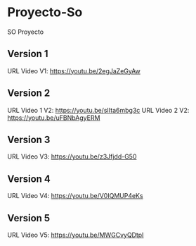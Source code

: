 # Proyecto-So
SO Proyecto
## Version 1
URL Video V1: https://youtu.be/2egJaZeGyAw
## Version 2
URL Video 1 V2: https://youtu.be/sIIta6mbg3c
URL Video 2 V2: https://youtu.be/uFBNbAgyERM
## Version 3
URL Video V3: https://youtu.be/z3Jfjdd-G50
## Version 4
URL Video V4: https://youtu.be/V0IQMUP4eKs
## Version 5
URL Video V5: https://youtu.be/MWGCvyQDtpI